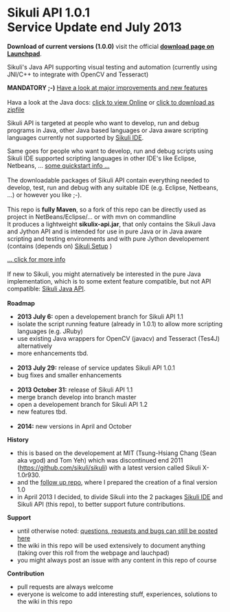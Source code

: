 Sikuli API 1.0.1 <br />Service Update end July 2013
===========

**Download of current versions (1.0.0)** visit the official [**download page on Launchpad**](https://launchpad.net/sikuli/+download).<br />

Sikuli's Java API supporting visual testing and automation (currently using JNI/C++ to integrate with OpenCV and Tesseract)

**MANDATORY ;-)** [Have a look at major improvements and new features](https://github.com/RaiMan/SikuliX-API/wiki/Release-Notes-API)
<br /><br />
Hava a look at the Java docs: 
[click to view Online](https://dl.dropboxusercontent.com/u/42895525/SikuliX/SikuliX-API-JavaDocs/index.html)
 or [click to download as zipfile](https://dl.dropboxusercontent.com/u/42895525/SikuliX/SikuliX-API-JavaDocs.zip)


Sikuli API is targeted at people who want to develop, run and debug programs in Java, other Java based languages or Java aware scripting languages currently not supported by [Sikuli IDE](https://github.com/RaiMan/SikuliX-IDE).

Same goes for people who want to develop, run and debug scripts using Sikuli IDE supported scripting languages in other IDE's like Eclipse, Netbeans, ... [some quickstart info ...](https://github.com/RaiMan/SikuliX-API/wiki/Usage-in-Java-programming)
<br /><br />
The downloadable packages of Sikuli API contain everything needed to develop, test, run and debug with any suitable IDE (e.g. Eclipse, Netbeans, ...) or however you like ;-).
<br /><br />
This repo is **fully Maven**, so a fork of this repo can be directly used as project in NetBeans/Eclipse/... or with mvn on commandline<br /> 
It produces a lightweight **sikulix-api.jar**, that only contains the Sikuli Java and Jython API and is intended for use in pure Java or in Java aware scripting and testing environments and with pure Jython developement (contains (depends on) [Sikuli Setup](https://github.com/RaiMan/SikuliX-Setup) )<br />

[... click for more info](https://github.com/RaiMan/SikuliX-API/wiki/Maven-support)<br /><br />
If new to Sikuli, you might aternatively be interested in the pure Java implementation, which is to some extent feature compatible, but not API compatible: [Sikuli Java API](http://code.google.com/p/sikuli-api).
<br /><br />
**Roadmap**
 - **2013 July 6:** open a developement branch for Sikuli API 1.1
  - isolate the script running feature (already in 1.0.1) to allow more scripting languages (e.g. JRuby)
  - use existing Java wrappers for OpenCV (javacv) and Tesseract (Tes4J) alternatively
  - more enhancements tbd.
<br /><br />
 - **2013 July 29:** release of service updates Sikuli API 1.0.1
  - bug fixes and smaller enhancements 
<br /><br />
 - **2013 October 31:** release of Sikuli API 1.1
  - merge branch develop into branch master
  - open a developement branch for Sikuli API 1.2
  - new features tbd.
<br /><br />
 - **2014:** new versions in April and October

**History**
 - this is based on the developement at MIT (Tsung-Hsiang Chang (Sean aka vgod) and Tom Yeh) which was discontinued end 2011 (https://github.com/sikuli/sikuli) with a latest version called Sikuli X-1.0r930.
 - and the [follow up repo](https://github.com/RaiMan/Sikuli12.11), where I prepared the creation of a final version 1.0
 - in April 2013 I decided, to divide Sikuli into the 2 packages [Sikuli IDE](https://github.com/RaiMan/SikuliX-IDE) and Sikuli API (this repo), to better support future contributions.

**Support**
 - until otherwise noted: [questions, requests and bugs can still be posted here](https://answers.launchpad.net/sikuli)
 - the wiki in this repo will be used extensively to document anything (taking over this roll from the webpage and lauchpad)
 - you might always post an issue with any content in this repo of course

**Contribution**
 - pull requests are always welcome
 - everyone is welcome to add interesting stuff, experiences, solutions to the wiki in this repo
